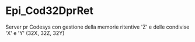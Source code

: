 # Epi_Cod32DprRet
Server pr Codesys con gestione della memorie ritentive 'Z' e delle condivise 'X' e 'Y' (32X, 32Z, 32Y)
